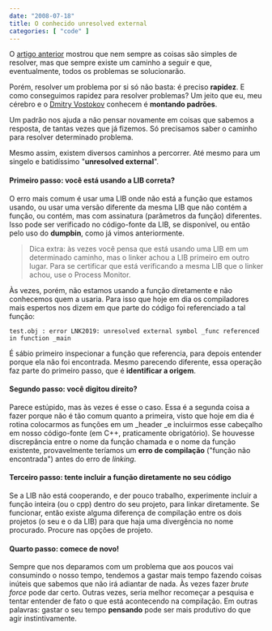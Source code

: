 ```yaml
---
date: "2008-07-18"
title: O conhecido unresolved external
categories: [ "code" ]
---
```

O [artigo anterior](http://www.caloni.com.br/o-caso-da-funcao-de-delay-load-desaparecida) mostrou que nem sempre as coisas são simples de resolver, mas que sempre existe um caminho a seguir e que, eventualmente, todos os problemas se solucionarão.

Porém, resolver um problema por si só não basta: é preciso **rapidez**. E como conseguimos rapidez para resolver problemas? Um jeito que eu, meu cérebro e o [Dmitry Vostokov](http://www.dumpanalysis.org/blog/) conhecem é **montando padrões**.

Um padrão nos ajuda a não pensar novamente em coisas que sabemos a resposta, de tantas vezes que já fizemos. Só precisamos saber o caminho para resolver determinado problema.

Mesmo assim, existem diversos caminhos a percorrer. Até mesmo para um singelo e batidíssimo "**unresolved external**".

#### Primeiro passo: você está usando a LIB correta?

O erro mais comum é usar uma LIB onde não está a função que estamos usando, ou usar uma versão diferente da mesma LIB que não contém a função, ou contém, mas com assinatura (parâmetros da função) diferentes. Isso pode ser verificado no código-fonte da LIB, se disponível, ou então pelo uso do **dumpbin**, como já vimos anteriormente.

<blockquote>Dica extra: às vezes você pensa que está usando uma LIB em um determinado caminho, mas o linker achou a LIB primeiro em outro lugar. Para se certificar que está verificando a mesma LIB que o linker achou, use o Process Monitor.</blockquote>

Às vezes, porém, não estamos usando a função diretamente e não conhecemos quem a usaria. Para isso que hoje em dia os compiladores mais espertos nos dizem em que parte do código foi referenciado a tal função:

    
    test.obj : error LNK2019: unresolved external symbol _func referenced in function _main

É sábio primeiro inspecionar a função que referencia, para depois entender porque ela não foi encontrada. Mesmo parecendo diferente, essa operação faz parte do primeiro passo, que é **identificar a origem**.

#### Segundo passo: você digitou direito?

Parece estúpido, mas às vezes é esse o caso. Essa é a segunda coisa a fazer porque não é tão comum quanto a primeira, visto que hoje em dia é rotina colocarmos as funções em um _header _e incluirmos esse cabeçalho em nosso código-fonte (em C++, praticamente obrigatório). Se houvesse discrepância entre o nome da função chamada e o nome da função existente, provavelmente teríamos um **erro de compilação** ("função não encontrada") antes do erro de _linking_.

#### Terceiro passo: tente incluir a função diretamente no seu código

Se a LIB não está cooperando, e der pouco trabalho, experimente incluir a função inteira (ou o cpp) dentro do seu projeto, para linkar diretamente. Se funcionar, então existe alguma diferença de compilação entre os dois projetos (o seu e o da LIB) para que haja uma divergência no nome procurado. Procure nas opções de projeto.

#### Quarto passo: comece de novo!

Sempre que nos deparamos com um problema que aos poucos vai consumindo o nosso tempo, tendemos a gastar mais tempo fazendo coisas inúteis que sabemos que não irá adiantar de nada. Às vezes fazer _brute force_ pode dar certo. Outras vezes, seria melhor recomeçar a pesquisa e tentar entender de fato o que está acontecendo na compilação. Em outras palavras: gastar o seu tempo **pensando** pode ser mais produtivo do que agir instintivamente.
